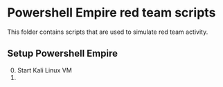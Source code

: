 # Powershell Empire red team scripts
This folder contains scripts that are used to simulate red team activity.

## Setup Powershell Empire
0. Start Kali Linux VM
1. 
